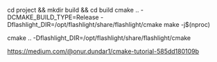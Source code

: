 cd project && mkdir build && cd build
cmake .. -DCMAKE_BUILD_TYPE=Release -Dflashlight_DIR=/opt/flashlight/share/flashlight/cmake
make -j$(nproc)

cmake .. -Dflashlight_DIR=/opt/flashlight/share/flashlight/cmake


https://medium.com/@onur.dundar1/cmake-tutorial-585dd180109b